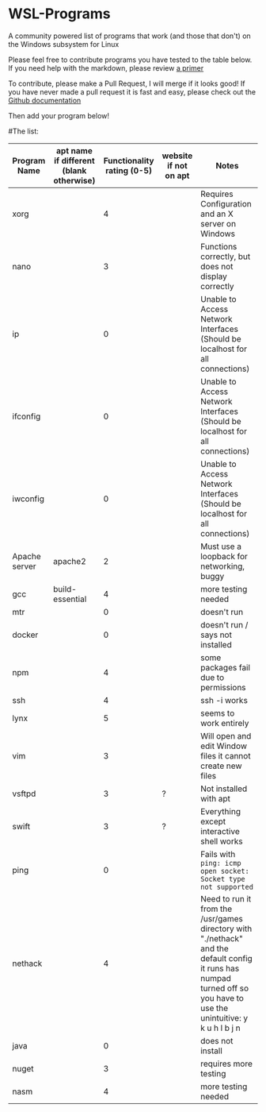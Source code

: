 # WSL-Programs
A community powered list of programs that work (and those that don't) on the Windows subsystem for Linux

Please feel free to contribute programs you have tested to the table below. If you need help with the markdown, please review [a primer](https://help.gamejolt.com/markdown)

To contribute, please make a Pull Request, I will merge if it looks good! If you have never made a pull request it is fast and easy, please check out the [Github documentation](https://help.github.com/articles/using-pull-requests/)

Then add your program below!

#The list:

Program Name  | apt name if different (blank otherwise) | Functionality rating (0-5) | website if not on apt | Notes
------------- | --------------------------------------- | -------------------------- | --------------------- | ------------------
xorg | | 4 | | Requires Configuration and an X server on Windows
nano | | 3 | | Functions correctly, but does not display correctly
ip | | 0 |  | Unable to Access Network Interfaces (Should be localhost for all connections)
ifconfig | | 0 | | Unable to Access Network Interfaces (Should be localhost for all connections)
iwconfig | | 0 | | Unable to Access Network Interfaces (Should be localhost for all connections)
Apache server | apache2 | 2 | | Must use a loopback for networking, buggy
gcc | build-essential | 4 | | more testing needed
mtr | | 0 | | doesn't run
docker | | 0 | | doesn't run / says not installed
npm | | 4 | | some packages fail due to permissions
ssh | | 4 | | ssh -i works
lynx | | 5 | | seems to work entirely
vim | | 3 | | Will open and edit Window files it cannot create new files
vsftpd | | 3 | ? | Not installed with apt
swift | | 3 | ? | Everything except interactive shell works
ping | | 0 | | Fails with `ping: icmp open socket: Socket type not supported`
nethack | | 4 | | Need to run it from the /usr/games directory with "./nethack" and the default config it runs has numpad turned off so you have to use the unintuitive: y k u h l b j n
java | | 0 | | does not install
nuget | | 3 | | requires more testing
nasm | | 4 | | more testing needed
